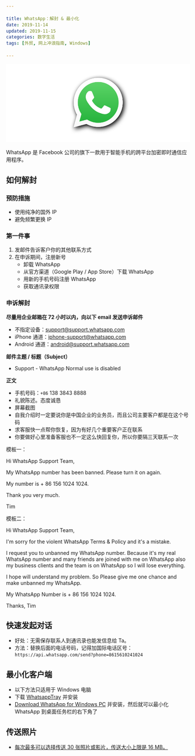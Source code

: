 ```yaml
---

title: WhatsApp：解封 & 最小化
date: 2019-11-14    
updated: 2019-11-15  
categories: 数字生活 
tags: [外贸, 网上冲浪指南, Windows]  

---
```


![whatsapp](whatsapp/whatsapp.png)

WhatsApp 是 Facebook 公司的旗下一款用于智能手机的跨平台加密即时通信应用程序。

<!-- more -->

## 如何解封

### 预防措施

- 使用纯净的国外 IP
- 避免频繁更换 IP


### 第一件事

1. 发邮件告诉客户你的其他联系方式
2. 在申诉期间，注册新号
	- 卸载 WhatsApp
	- 从官方渠道（Google Play / App Store）下载 WhatsApp
	- 用新的手机号码注册 WhatsApp
	- 获取通讯录权限

### 申诉解封

**尽量用企业邮箱在 72 小时以内，向以下 email 发送申诉邮件**

- 不指定设备：support@support.whatsapp.com
- iPhone 通道：iphone-support@whatsapp.com
- Android 通道：android@support.whatsapp.com



**邮件主题 / 标题（Subject）**

- Support - WhatsApp Normal use is disabled



**正文**

- 手机号码：`+86` 138 3843 8888
- 礼貌陈述。态度诚恳
- 屏幕截图
- 自我介绍时一定要说你是中国企业的业务员，而且公司主要客户都是在这个号码
- 求客服快一点帮你恢复，因为有好几个重要客户正在联系
- 你要做好心里准备客服也不一定这么快回复你，所以你要隔三天联系一次



模板一：

Hi WhatsApp Support Team,

My WhatsApp number has been banned. Please turn it on again. 

My number is + 86 156 1024 1024.

Thank you very much. 

Tim



模板二：

Hi WhatsApp Support Team,

I'm sorry for the violent WhatsApp Terms & Policy and it's a mistake.

I request you to unbanned my WhatsApp number. Because it's my real
WhatsApp number and many friends are joined with me on WhatsApp also my business clients and the team is on WhatsApp so I will lose everything. 

I hope will understand my problem. So Please give me one chance and make unbanned my WhatsApp.

My WhatsApp Number is + 86 156 1024 1024.

Thanks,
Tim




## 快速发起对话

- 好处：无需保存联系人到通讯录也能发信息给 Ta。
- 方法：替换后面的电话号码，记得加国际电话区号：
  `https://api.whatsapp.com/send?phone=8615610241024`


## 最小化客户端

- 以下方法只适用于 Windows 电脑
- 下载 [WhatsappTray](https://github.com/D4koon/WhatsappTray/releases) 并安装
- [Download WhatsApp for Windows PC](https://www.whatsapp.com/download) 并安装，然后就可以最小化 WhatsApp 到桌面任务栏的右下角了



## 传送照片

- [每次最多可以选择传送 30 张照片或影片，传送大小上限是 16 MB。](https://faq.whatsapp.com/zh_cn/web/28080001/?category=5245251)